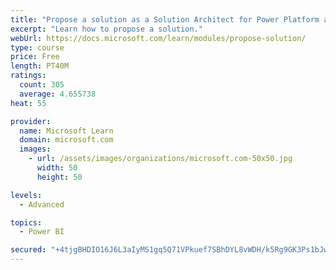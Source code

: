 ```yaml
---
title: "Propose a solution as a Solution Architect for Power Platform and Dynamics 365"
excerpt: "Learn how to propose a solution."
webUrl: https://docs.microsoft.com/learn/modules/propose-solution/
type: course
price: Free
length: PT40M
ratings:
  count: 305
  average: 4.655738
heat: 55

provider:
  name: Microsoft Learn
  domain: microsoft.com
  images:
    - url: /assets/images/organizations/microsoft.com-50x50.jpg
      width: 50
      height: 50

levels:
  - Advanced

topics:
  - Power BI

secured: "+4tjgBHDIO16J6L3aIyMS1gq5Q71VPkuef7SBhDYL8vWDH/k5Rg9GK3Ps1bJwGd8cxurIxk0wT1I0P/WIXGG59oRUjf0jZDVcgZJpNYqumZoti+J4PDrZUc2Cc5PAOwaPwedvV+Q4JyE1wKoUfUbosa2FGEpjnnc6yEEZ4tgh+6VA99K+7v6gQw4YCr+ZR36ngwm21fAzxUSd2gYZ73YXJ4V+qi6f6CESR54/cw5UH1dWeW28tgA0b4B5KgXxPGrVEenVVydxZJFWjLo9S+0LoQzk3upXtFgvrFhLOw4RG0br7AnYTPVgElf2BAIkO1IRY2wcScGSeDRGpnUlprNDRHVkbfqvY5lujQwk5PSsjsV/TZmHgiNfTL5sA37UwtNygu047TCl0oaDLi4KhAC9lpcATmJO+L+IQ3/HDkAedI=;35Qv/90U3d8TsfuY14UmNg=="
---
```


